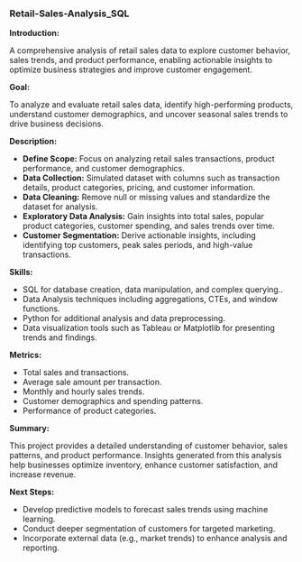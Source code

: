 ### Retail-Sales-Analysis_SQL

**Introduction:**

  A comprehensive analysis of retail sales data to explore customer behavior, sales trends, and product 
  performance, enabling actionable insights to optimize business strategies and improve customer 
  engagement.

  **Goal:**
  
  To analyze and evaluate retail sales data, identify high-performing products, understand customer 
  demographics, and uncover seasonal sales trends to drive business decisions.

**Description:**
   - **Define Scope:** Focus on analyzing retail sales transactions, product performance, and customer 
              demographics.
   - **Data Collection:** Simulated dataset with columns such as transaction details, product categories, 
            pricing, and customer information.
   - **Data Cleaning:** Remove null or missing values and standardize the dataset for analysis.
   - **Exploratory Data Analysis:** Gain insights into total sales, popular product categories, customer 
         spending, and sales trends over time.
   - **Customer Segmentation:** Derive actionable insights, including identifying top customers, peak 
         sales periods, and high-value transactions.
     
**Skills:**
   - SQL for database creation, data manipulation, and complex querying..
   - Data Analysis techniques including aggregations, CTEs, and window functions.
   - Python for additional analysis and data preprocessing.
   - Data visualization tools such as Tableau or Matplotlib for presenting trends and findings.
     
**Metrics:**
   - Total sales and transactions.
   - Average sale amount per transaction.
   - Monthly and hourly sales trends.
   - Customer demographics and spending patterns.
   - Performance of product categories.


**Summary:**

   This project provides a detailed understanding of customer behavior, sales patterns, and product 
   performance. Insights generated from this analysis help businesses optimize inventory, enhance customer 
   satisfaction, and increase revenue.

**Next Steps:**
   - Develop predictive models to forecast sales trends using machine learning.
   - Conduct deeper segmentation of customers for targeted marketing.
   - Incorporate external data (e.g., market trends) to enhance analysis and reporting.
